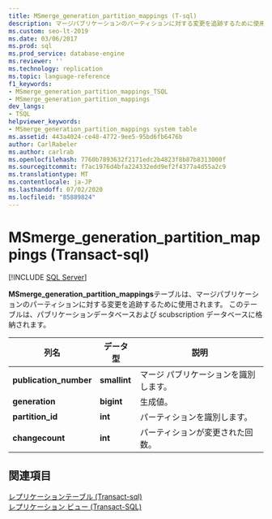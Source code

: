 ```yaml
---
title: MSmerge_generation_partition_mappings (T-sql)
description: マージパブリケーションのパーティションに対する変更を追跡するために使用される MSmerge_generation_partition_mappings ストアドプロシージャについて説明します。
ms.custom: seo-lt-2019
ms.date: 03/06/2017
ms.prod: sql
ms.prod_service: database-engine
ms.reviewer: ''
ms.technology: replication
ms.topic: language-reference
f1_keywords:
- MSmerge_generation_partition_mappings_TSQL
- MSmerge_generation_partition_mappings
dev_langs:
- TSQL
helpviewer_keywords:
- MSmerge_generation_partition_mappings system table
ms.assetid: 443a4024-ce48-4772-9ee5-95bd6fb6476b
author: CarlRabeler
ms.author: carlrab
ms.openlocfilehash: 7760b7893632f2171edc2b4823f8b87b8313000f
ms.sourcegitcommit: f7ac1976d4bfa224332edd9ef2f4377a4d55a2c9
ms.translationtype: MT
ms.contentlocale: ja-JP
ms.lasthandoff: 07/02/2020
ms.locfileid: "85889824"
---
```

# <a name="msmerge_generation_partition_mappings-transact-sql"></a>MSmerge_generation_partition_mappings (Transact-sql)
[!INCLUDE [SQL Server](../../includes/applies-to-version/sqlserver.md)]

  **MSmerge_generation_partition_mappings**テーブルは、マージパブリケーションのパーティションに対する変更を追跡するために使用されます。 このテーブルは、パブリケーションデータベースおよび scubscription データベースに格納されます。  
  
|列名|データ型|説明|  
|-----------------|---------------|-----------------|  
|**publication_number**|**smallint**|マージ パブリケーションを識別します。|  
|**generation**|**bigint**|生成値。|  
|**partition_id**|**int**|パーティションを識別します。|  
|**changecount**|**int**|パーティションが変更された回数。|  
  
## <a name="see-also"></a>関連項目  
 [レプリケーションテーブル &#40;Transact-sql&#41;](../../relational-databases/system-tables/replication-tables-transact-sql.md)   
 [レプリケーション ビュー &#40;Transact-SQL&#41;](../../relational-databases/system-views/replication-views-transact-sql.md)  
  
  
